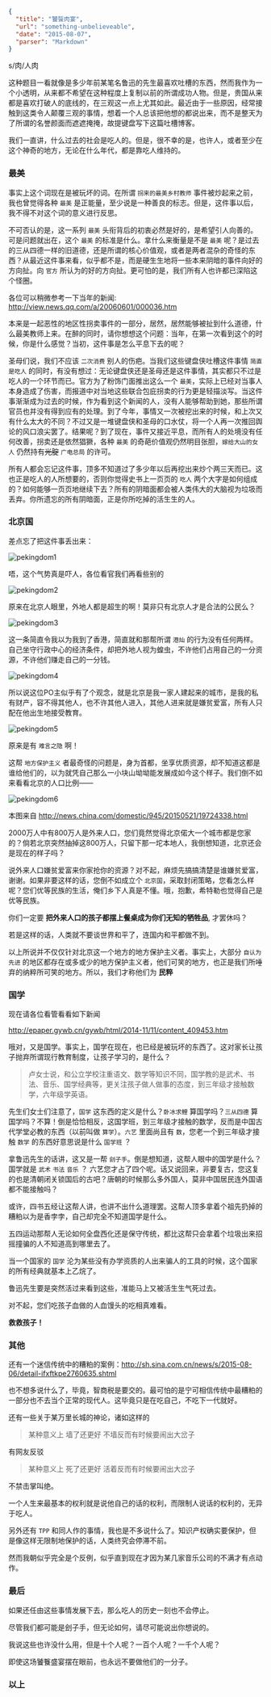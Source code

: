 ```json
{
  "title": "饕餮肉宴",
  "url": "something-unbelieveable",
  "date": "2015-08-07",
  "parser": "Markdown"
}
```


s/肉/人肉

这种题目一看就像是多少年前某笔名鲁迅的先生最喜欢吐槽的东西，然而我作为一个小透明，从来都不希望在这种程度上复制以前的所谓成功人物。但是，贵国从来都是喜欢打破人的底线的，在三观这一点上尤其如此。最近由于一些原因，经常接触到这类令人颠覆三观的事情，想着一个人总该把他想的都说出来，而不是整天为了所谓的名誉颜面而遮遮掩掩，故提键盘写下这篇吐槽博客。

我们一直讲，什么过去的社会是吃人的。但是，很不幸的是，也许人，或者至少在这个神奇的地方，无论在什么年代，都是靠吃人维持的。

### 最美

事实上这个词现在是被玩坏的词。在所谓 `拐来的最美乡村教师` 事件被炒起来之前，我也曾觉得各种 `最美` 是正能量，至少说是一种善良的标志。但是，这件事以后，我不得不对这个词的意义进行反思。

不可否认的是，这一系列 `最美` 头衔背后的初衷必然是好的，是希望引人向善的。可是问题就出在，这个 `最美` 的标准是什么。拿什么来衡量是不是 `最美` 呢？是过去的三从四德一样的旧道德，还是所谓的核心价值观，或者是两者混杂的奇怪的东西？从最近这件事来看，似乎都不是，而是硬生生地将一些本来阴暗的事件向好的方向扯。向 `官方` 所认为的好的方向扯。更可怕的是，我们所有人也许都已深陷这个怪圈。

各位可以稍微参考一下当年的新闻: <http://view.news.qq.com/a/20060601/000036.htm>

本来是一起恶性的地区性拐卖事件的一部分，居然，居然能够被扯到什么道德，什么最美教师上来。在醉的同时，请你想想这个问题：当年，在第一次看到这个的时候，你是什么感觉？当初，这件事是怎么平息下去的呢？

圣母们说，我们不应该 `二次消费` 别人的伤疤。当我们这些键盘侠吐槽这件事情 `简直是吃人` 的同时，有没有想过：无论键盘侠还是圣母还是这件事情，其实都只不过是吃人的一个环节而已。官方为了粉饰门面推出这么一个 `最美`，实际上已经对当事人本身造成了伤害，而报道中对当地这些联合包庇拐卖的行为更是轻描淡写。当这件事渐渐成为过去的时候，作为看到这个新闻的人，没有人能够帮助到她，那些所谓官员也并没有得到应有的处理。到了今年，事情又一次被挖出来的时候，和上次又有什么太大的不同？不过又是一堆键盘侠和圣母的口水仗，将一个人再一次推回舆论的风口浪尖罢了。结果呢？到了现在，事件又接近平息，而所有人的处境没有任何改善，拐卖还是依然猖獗，各种 `最美` 的奇葩价值观仍然明目张胆，`嫁给大山的女人` 仍然持有~~光腚~~ `广电总局` 的许可。

所有人都会忘记这件事，顶多不知道过了多少年以后再挖出来炒个两三天而已。这也正是吃人的人所想要的，否则你觉得史书上一页页的 `吃人` 两个大字是如何组成的？如何能够一页页地继续下去？所有的阴暗面都会被人类伟大的大脑视为垃圾而丢弃。你所遗忘的所有阴暗面，正是你所吃掉的活生生的人。

### 北京国

差点忘了把这件事丢出来：

![pekingdom1](/content/images/2016/01/pekingdom-1.png)

唔，这个气势真是吓人，各位看官我们再看些别的

![pekingdom2](/content/images/2016/01/pekingdom-2.png)

原来在北京人眼里，外地人都是超生的啊！莫非只有北京人才是合法的公民么？

![pekingdom3](/content/images/2016/01/pekingdom-3.png)

这一条简直令我以为我到了香港，简直就和那帮所谓 `港灿` 的行为没有任何两样。自己坐守行政中心的经济条件，却把外地人视为蝗虫，不许他们占用自己的一分资源，不许他们赚走自己的一分钱。

![pekingdom4](/content/images/2016/01/pekingdom-4.png)

所以说这位PO主似乎有了个观念，就是北京是我一家人建起来的城市，是我的私有财产，容不得其他人，也不许其他人进入，其他人进来就是嫌贫爱富，所有人只配在他出生地接受教育。

![pekingdom5](/content/images/2016/01/pekingdom-5.png)

原来是有 `难言之隐` 啊！

这帮 `地方保护主义` 者最奇怪的问题是，身为首都，坐享优质资源，却不知道这都是谁给他们的，以为就凭自己那么一小块山坳坳能发展成如今这个样子。我们倒不如来看看北京的人口比例——

![pekingdom6](/content/images/2016/01/pekingdom-6.jpg)

本图来自 <http://news.china.com/domestic/945/20150521/19724338.html>

2000万人中有800万人是外来人口，您们竟然觉得北京偌大一个城市都是您家的？倘若北京突然抽掉这800万人，只留下那一坨本地人，我倒想知道，北京还会是现在的样子吗？

说外来人口嫌贫爱富来你家抢你的资源？对不起，麻烦先搞搞清楚是谁嫌贫爱富，谢谢。如果非要这样的话，您倒不如成立个 `北京国`，采取封闭策略，您看怎么样呢？您们优等民族的生活，俺们乡下人真是不懂。哦，抱歉，希特勒也觉得自己是优等民族。

你们一定要 __把外来人口的孩子都摆上餐桌成为你们无知的牺牲品__, 才罢休吗？

若是这样的话，人类就不要谈世界和平了，连国内和平都做不到。

以上所说并不仅仅针对北京这一个地方的地方保护主义者。事实上，大部分 `自认为先进` 的地区都存在或多或少的地方保护主义者，他们可笑的地方，也正是我们所唾弃的纳粹所可笑的地方。所以，我们才称他们为 __民粹__

### 国学

现在请各位看管看看如下新闻

<http://epaper.gywb.cn/gywb/html/2014-11/11/content_409453.htm>

哦对，又是国学。事实上，国学在现在，也已经是被玩坏的东西了。这对家长让孩子抛弃所谓现行教育制度，让孩子学习的，是什么？

> 卢女士说，和公立学校注重语文、数学等知识不同，国学教的是武术、书法、音乐、国学经典等，更关注孩子做人做事的态度，到三年级才接触数学，六年级学英语。

先生们女士们注意了，`国学` 这东西的定义是什么？`卧冰求鲤` 算国学吗？`三从四德` 算国学吗？不算！倒是恰恰相反，这国学班，到三年级才接触的数学，反而是中国古代学堂必教的东西（以前叫做 `算学`）。`六艺` 里面尚且有 `数`，您老一个到三年级才接触 `数学` 的东西好意思说是什么 `国学班` ？

拿鲁迅先生的话讲，这又是一帮 `刽子手`。倒是想知道，这帮人眼中的国学是什么？国学就是 `武术` `书法` `音乐` ？ 六艺您才占了四个呢。话又说回来，非要复古，您这复的也是清朝闭关锁国后的古吧？唐朝的时候那么多外国人，莫非中国居民连外国语都不能接触吗？

或许，四书五经让这帮人讲，也讲不出什么道理罢。这帮人顶多拿着个祖先扔掉的糟粕以为是香孛孛，自己却完全不知道国学是什么。

五四运动那帮人无论如何全盘西化还是保守传统，都比这帮只会拿着个垃圾出来招摇撞骗的人不知道高到哪里去了。

当一个国家的 `国学` 沦为某些没有办学资质的人出来骗人的工具的时候，这个国家的所有经典就基本上乙烷了。

鲁迅先生要是突然活过来看到这些，准能马上又被活生生气死过去。

对不起，您们吃孩子血做的人血馒头的吃相真难看。

__救救孩子！__

### 其他

还有一个迷信传统中的糟粕的案例：<http://sh.sina.com.cn/news/s/2015-08-06/detail-ifxftkpe2760635.shtml>

也不想多说什么了，毕竟，智商税是要交的。最可怕的是宁可相信传统中最糟粕的一部分也不去当个正常的现代人。这毕竟只是在吃自己，不吃下一代就好。

还有一些关于某万里长城的神论，诸如这样的

> 某种意义上 墙了还更好 不墙反而有时候要闹出大岔子

有网友反驳

> 某种意义上 死了还更好 活着反而有时候要闹出大岔子

不禁击掌叫绝。

一个人生来最基本的权利就是说他自己的话的权利，而限制人说话的权利的，无异于吃人。

另外还有 `TPP` 和同人作的事情，我也是不多说什么了。知识产权确实要保护，但是像这样无限制地保护的话，人类终究会停滞不前。

然而我朝似乎完全是个反例，似乎直到现在才因为某几家音乐公司的不满才有点动作。

### 最后

如果还任由这些事情发展下去，那么吃人的历史一刻也不会停止。

尽管我们都可能是刽子手，但无论如何，请尽可能说出你想说的。

我说这些也许没什么用，但是十个人呢？一百个人呢？一千个人呢？

即使这场饕餮盛宴摆在眼前，也永远不要做他们的一分子。

### 以上
